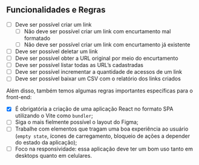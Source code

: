 ## Funcionalidades e Regras

- [ ] Deve ser possível criar um link
  - [ ] Não deve ser possível criar um link com encurtamento mal formatado
  - [ ] Não deve ser possível criar um link com encurtamento já existente
- [ ] Deve ser possível deletar um link
- [ ] Deve ser possível obter a URL original por meio do encurtamento
- [ ] Deve ser possível listar todas as URL’s cadastradas
- [ ] Deve ser possível incrementar a quantidade de acessos de um link
- [ ] Deve ser possível baixar um CSV com o relatório dos links criados

Além disso, também temos algumas regras importantes específicas para o front-end:

- [x] É obrigatória a criação de uma aplicação React no formato SPA utilizando o Vite como
      `bundler`;
- [ ] Siga o mais fielmente possível o layout do Figma;
- [ ] Trabalhe com elementos que tragam uma boa experiência ao usuário (`empty state`, ícones de
      carregamento, bloqueio de ações a depender do estado da aplicação);
- [ ] Foco na responsividade: essa aplicação deve ter um bom uso tanto em desktops quanto em
      celulares.
